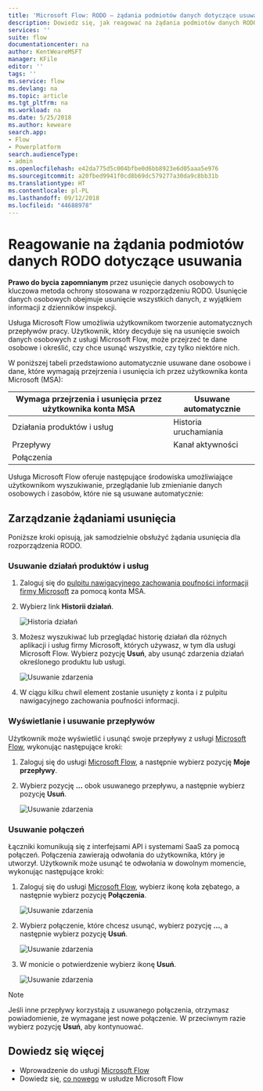 ```yaml
---
title: 'Microsoft Flow: RODO — żądania podmiotów danych dotyczące usuwania w przypadku kont Microsoft (MSA) | Microsoft Docs'
description: Dowiedz się, jak reagować na żądania podmiotów danych RODO dotyczące usuwania przy użyciu usługi Microsoft Flow w przypadku kont Microsoft.
services: ''
suite: flow
documentationcenter: na
author: KentWeareMSFT
manager: KFile
editor: ''
tags: ''
ms.service: flow
ms.devlang: na
ms.topic: article
ms.tgt_pltfrm: na
ms.workload: na
ms.date: 5/25/2018
ms.author: keweare
search.app:
- Flow
- Powerplatform
search.audienceType:
- admin
ms.openlocfilehash: e42da775d5c004bfbe0d6bb8923e6d05aaa5e976
ms.sourcegitcommit: a20fbed9941f0cd8b69dc579277a30da9c8bb31b
ms.translationtype: HT
ms.contentlocale: pl-PL
ms.lasthandoff: 09/12/2018
ms.locfileid: "44688978"
---
```

# <a name="respond-to-gdpr-data-subject-delete-requests"></a>Reagowanie na żądania podmiotów danych RODO dotyczące usuwania

**Prawo do bycia zapomnianym** przez usunięcie danych osobowych to kluczowa metoda ochrony stosowana w rozporządzeniu RODO. Usunięcie danych osobowych obejmuje usunięcie wszystkich danych, z wyjątkiem informacji z dzienników inspekcji.

Usługa Microsoft Flow umożliwia użytkownikom tworzenie automatycznych przepływów pracy. Użytkownik, który decyduje się na usunięcie swoich danych osobowych z usługi Microsoft Flow, może przejrzeć te dane osobowe i określić, czy chce usunąć wszystkie, czy tylko niektóre nich.

W poniższej tabeli przedstawiono automatycznie usuwane dane osobowe i dane, które wymagają przejrzenia i usunięcia ich przez użytkownika konta Microsoft (MSA):

|Wymaga przejrzenia i usunięcia przez użytkownika konta MSA|Usuwane automatycznie|
|------|------|
|Działania produktów i usług|Historia uruchamiania|
|Przepływy|Kanał aktywności|
|Połączenia||

Usługa Microsoft Flow oferuje następujące środowiska umożliwiające użytkownikom wyszukiwanie, przeglądanie lub zmienianie danych osobowych i zasobów, które nie są usuwane automatycznie:

## <a name="manage-delete-requests"></a>Zarządzanie żądaniami usunięcia

Poniższe kroki opisują, jak samodzielnie obsłużyć żądania usunięcia dla rozporządzenia RODO.

### <a name="delete-product-and-service-activity"></a>Usuwanie działań produktów i usług

1. Zaloguj się do [pulpitu nawigacyjnego zachowania poufności informacji firmy Microsoft](https://account.microsoft.com/privacy/) za pomocą konta MSA.
1. Wybierz link **Historii działań**.

    ![Historia działań](./media/gdpr-dsr-export-msa/activityhistory.png)

1. Możesz wyszukiwać lub przeglądać historię działań dla różnych aplikacji i usług firmy Microsoft, których używasz, w tym dla usługi Microsoft Flow. Wybierz pozycję **Usuń**, aby usunąć zdarzenia działań określonego produktu lub usługi.

    ![Usuwanie zdarzenia](./media/gdpr-dsr-delete-msa/deleteevent.png)

1. W ciągu kilku chwil element zostanie usunięty z konta i z pulpitu nawigacyjnego zachowania poufności informacji.

### <a name="list-and-delete-flows"></a>Wyświetlanie i usuwanie przepływów

Użytkownik może wyświetlić i usunąć swoje przepływy z usługi [Microsoft Flow](https://flow.microsoft.com), wykonując następujące kroki:

1. Zaloguj się do usługi [Microsoft Flow](https://flow.microsoft.com), a następnie wybierz pozycję **Moje przepływy**.

1. Wybierz pozycję **...** obok usuwanego przepływu, a następnie wybierz pozycję **Usuń**.

    ![Usuwanie zdarzenia](./media/gdpr-dsr-delete-msa/deleteflow.png)

### <a name="delete-connections"></a>Usuwanie połączeń

Łączniki komunikują się z interfejsami API i systemami SaaS za pomocą połączeń. Połączenia zawierają odwołania do użytkownika, który je utworzył. Użytkownik może usunąć te odwołania w dowolnym momencie, wykonując następujące kroki:

1. Zaloguj się do usługi [Microsoft Flow](https://flow.microsoft.com), wybierz ikonę koła zębatego, a następnie wybierz pozycję **Połączenia**.

    ![Usuwanie zdarzenia](./media/gdpr-dsr-delete-msa/deleteconnections.png)

1. Wybierz połączenie, które chcesz usunąć, wybierz pozycję **...**, a następnie wybierz pozycję **Usuń**.

    ![Usuwanie zdarzenia](./media/gdpr-dsr-delete-msa/delete-connection.png)

1. W monicie o potwierdzenie wybierz ikonę **Usuń**.

    ![Usuwanie zdarzenia](./media/gdpr-dsr-delete-msa/confirmdelete.png)

> [!NOTE]
> Jeśli inne przepływy korzystają z usuwanego połączenia, otrzymasz powiadomienie, że wymagane jest nowe połączenie. W przeciwnym razie wybierz pozycję **Usuń**, aby kontynuować.
>
>

## <a name="learn-more"></a>Dowiedz się więcej

* Wprowadzenie do usługi [Microsoft Flow](getting-started.md)
* Dowiedz się, [co nowego](release-notes.md) w usłudze Microsoft Flow
